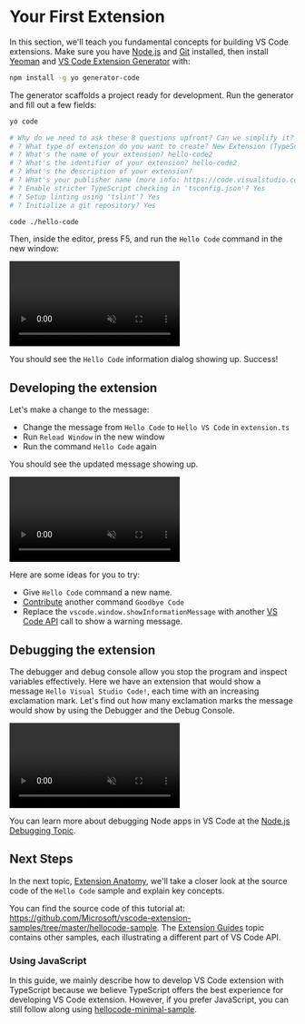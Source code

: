 ---
---

# Your First Extension

In this section, we'll teach you fundamental concepts for building VS Code extensions. Make sure you have [Node.js](https://nodejs.org/en/) and [Git](https://git-scm.com/) installed, then install [Yeoman](http://yeoman.io/) and [VS Code Extension Generator](https://www.npmjs.com/package/generator-code) with:

```bash
npm install -g yo generator-code
```

The generator scaffolds a project ready for development. Run the generator and fill out a few fields:

```bash
yo code

# Why do we need to ask these 8 questions upfront? Can we simplify it?
# ? What type of extension do you want to create? New Extension (TypeScript)
# ? What's the name of your extension? hello-code2
# ? What's the identifier of your extension? hello-code2
# ? What's the description of your extension?
# ? What's your publisher name (more info: https://code.visualstudio.com/docs/tools/vscecli#_publishing-extensions)? pine
# ? Enable stricter TypeScript checking in 'tsconfig.json'? Yes
# ? Setup linting using 'tslint'? Yes
# ? Initialize a git repository? Yes

code ./hello-code
```

Then, inside the editor, press F5, and run the `Hello Code` command in the new window:

<video autoplay loop muted playsinline controls>
  <source src="/api/get-started/your-first-extension/launch.mp4" type="video/mp4">
</video>

You should see the `Hello Code` information dialog showing up. Success!

## Developing the extension

Let's make a change to the message:

- Change the message from `Hello Code` to `Hello VS Code` in `extension.ts`
- Run `Reload Window` in the new window
- Run the command `Hello Code` again

You should see the updated message showing up.

<video autoplay loop muted playsinline controls>
  <source src="/api/get-started/your-first-extension/reload.mp4" type="video/mp4">
</video>

Here are some ideas for you to try:

- Give `Hello Code` command a new name.
- [Contribute](/api/references/contribution-points) another command `Goodbye Code`
- Replace the `vscode.window.showInformationMessage` with another [VS Code API](/api/references/vscode-api) call to show a warning message.

## Debugging the extension

The debugger and debug console allow you stop the program and inspect variables effectively. Here we have an extension that would show a message `Hello Visual Studio Code!`, each time with an increasing exclamation mark. Let's find out how many exclamation marks the message would show by using the Debugger and the Debug Console.

<video autoplay loop muted playsinline controls>
  <source src="/api/get-started/your-first-extension/debug.mp4" type="video/mp4">
</video>

You can learn more about debugging Node apps in VS Code at the [Node.js Debugging Topic](/docs/nodejs/nodejs-debugging).

## Next Steps

In the next topic, [Extension Anatomy](/api/get-started/extension-anatomy), we'll take a closer look at the source code of the `Hello Code` sample and explain key concepts.

You can find the source code of this tutorial at: https://github.com/Microsoft/vscode-extension-samples/tree/master/hellocode-sample. The [Extension Guides](/api/extension-guides/overview) topic contains other samples, each illustrating a different part of VS Code API.

### Using JavaScript

In this guide, we mainly describe how to develop VS Code extension with TypeScript because we believe TypeScript offers the best experience for developing VS Code extension. However, if you prefer JavaScript, you can still follow along using [hellocode-minimal-sample](https://github.com/Microsoft/vscode-extension-samples/tree/master/hellocode-minimal-sample).